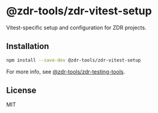 # @zdr-tools/zdr-vitest-setup

Vitest-specific setup and configuration for ZDR projects.

## Installation

```bash
npm install --save-dev @zdr-tools/zdr-vitest-setup
```

For more info, see [@zdr-tools/zdr-testing-tools](../zdr-testing-tools).

## License

MIT